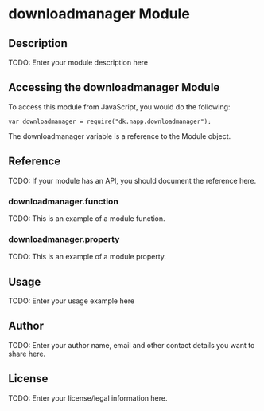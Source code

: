 # downloadmanager Module

## Description

TODO: Enter your module description here

## Accessing the downloadmanager Module

To access this module from JavaScript, you would do the following:

    var downloadmanager = require("dk.napp.downloadmanager");

The downloadmanager variable is a reference to the Module object.

## Reference

TODO: If your module has an API, you should document
the reference here.

### downloadmanager.function

TODO: This is an example of a module function.

### downloadmanager.property

TODO: This is an example of a module property.

## Usage

TODO: Enter your usage example here

## Author

TODO: Enter your author name, email and other contact
details you want to share here.

## License

TODO: Enter your license/legal information here.
